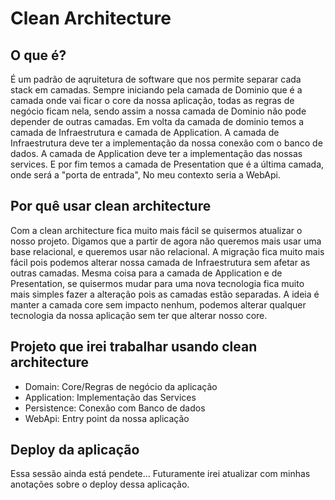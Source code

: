 # Clean Architecture

## O que é?
É um padrão de aqruitetura de software que nos permite separar cada stack em camadas.
Sempre iniciando pela camada de Dominio que é a camada onde vai ficar o core da nossa 
aplicação, todas as regras de negócio ficam nela, sendo assim a nossa camada de Dominio
não pode depender de outras camadas.
Em volta da camada de dominio temos a camada de Infraestrutura e camada de Application.
A camada de Infraestrutura deve ter a implementação da nossa conexão com o banco de dados.
A camada de Application deve ter a implementação das nossas services.
E por fim temos a camada de Presentation que é a última camada, onde será a "porta de entrada",
No meu contexto seria a WebApi.

## Por quê usar clean architecture
Com a clean architecture fica muito mais fácil se quisermos atualizar o nosso projeto.
Digamos que a partir de agora não queremos mais usar uma base relacional, e queremos usar não relacional.
A migração fica muito mais fácil pois podemos alterar nossa camada de Infraestrutura sem afetar as outras camadas.
Mesma coisa para a camada de Application e de Presentation, se quisermos mudar para uma nova tecnologia fica muito
mais simples fazer a alteração pois as camadas estão separadas.
A ideia é manter a camada core sem impacto nenhum, podemos alterar qualquer tecnologia da nossa aplicação sem ter que
alterar nosso core.

## Projeto que irei trabalhar usando clean architecture

 - Domain: Core/Regras de negócio da aplicação
 - Application: Implementação das Services
 - Persistence: Conexão com Banco de dados
 - WebApi: Entry point da nossa aplicação

## Deploy da aplicação
Essa sessão ainda está pendete... Futuramente irei atualizar com minhas anotações sobre o deploy dessa aplicação.
